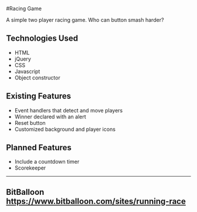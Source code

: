 #Racing Game

A simple two player racing game. Who can button smash harder?

## Technologies Used

* HTML
* jQuery
* CSS
* Javascript
* Object constructor

## Existing Features

* Event handlers that detect and move players
* Winner declared with an alert
* Reset button
* Customized background and player icons


## Planned Features

* Include a countdown timer
* Scorekeeper

---

## BitBalloon https://www.bitballoon.com/sites/running-race
